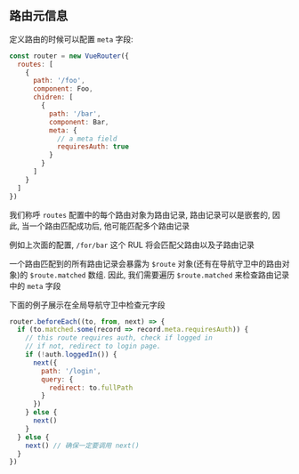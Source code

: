 ## 路由元信息

定义路由的时候可以配置 `meta` 字段:

```js
const router = new VueRouter({
  routes: [
    {
      path: '/foo',
      component: Foo,
      chidren: [
        {
          path: '/bar',
          component: Bar,
          meta: {
            // a meta field
            requiresAuth: true
          }
        }
      ]
    }
  ]
})
```

我们称呼 `routes` 配置中的每个路由对象为路由记录, 路由记录可以是嵌套的, 因此, 当一个路由匹配成功后, 他可能匹配多个路由记录

例如上次面的配置, `/for/bar` 这个 RUL 将会匹配父路由以及子路由记录

一个路由匹配到的所有路由记录会暴露为 `$route` 对象(还有在导航守卫中的路由对象)的 `$route.matched` 数组. 因此, 我们需要遍历 `$route.matched` 来检查路由记录中的 `meta` 字段

下面的例子展示在全局导航守卫中检查元字段

```js
router.beforeEach((to, from, next) => {
  if (to.matched.some(record => record.meta.requiresAuth)) {
    // this route requires auth, check if logged in
    // if not, redirect to login page.
    if (!auth.loggedIn()) {
      next({
        path: '/login',
        query: {
          redirect: to.fullPath
        }
      })
    } else {
      next()
    }
  } else {
    next() // 确保一定要调用 next()
  }
})
```
